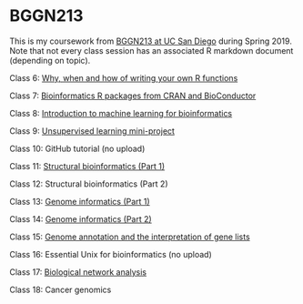 # BGGN213

This is my coursework from [BGGN213 at UC San Diego](https://bioboot.github.io/bggn213_S19/) during Spring 2019. Note that not every class session has an associated R markdown document (depending on topic).



Class 6: [Why, when and how of writing your own R functions](https://github.com/MadelineRLuth/bggn213/blob/master/Class06/Class06.md)

Class 7: [Bioinformatics R packages from CRAN and BioConductor](https://github.com/MadelineRLuth/bggn213/blob/master/Class07/Class07.md)

Class 8: [Introduction to machine learning for bioinformatics](https://github.com/MadelineRLuth/bggn213/blob/master/Class08/Class08.md)

Class 9: [Unsupervised learning mini-project](https://github.com/MadelineRLuth/bggn213/blob/master/Class09/Class09_Unsupervised_learning.md)

Class 10: GitHub tutorial (no upload)

Class 11: [Structural bioinformatics (Part 1)](https://github.com/MadelineRLuth/bggn213/blob/master/Class11/Class11.Rmd)

Class 12: Structural bioinformatics (Part 2)

Class 13: [Genome informatics (Part 1)](https://github.com/MadelineRLuth/bggn213/blob/master/Class13/Class13.md)

Class 14: [Genome informatics (Part 2)](https://github.com/MadelineRLuth/bggn213/blob/master/Class14/Class14.md)

Class 15: [Genome annotation and the interpretation of gene lists](https://github.com/MadelineRLuth/bggn213/blob/master/Class15/Class15.md)

Class 16: Essential Unix for bioinformatics (no upload)

Class 17: [Biological network analysis](https://github.com/MadelineRLuth/bggn213/blob/master/Class17/Class17.md)

Class 18: Cancer genomics


